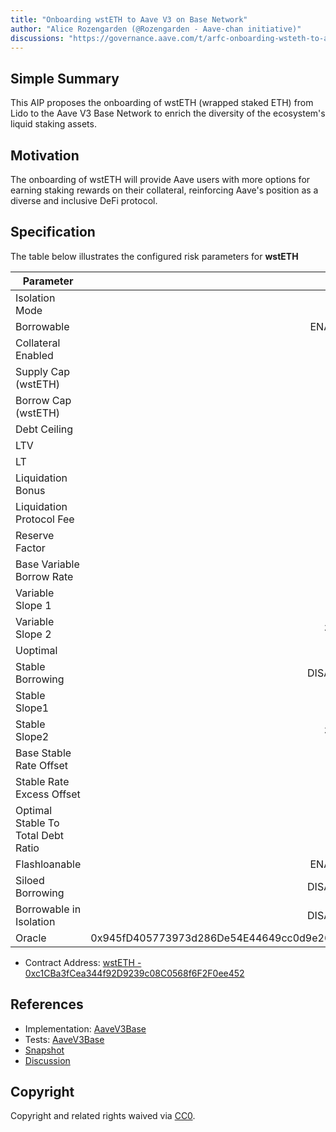 ```yaml
---
title: "Onboarding wstETH to Aave V3 on Base Network"
author: "Alice Rozengarden (@Rozengarden - Aave-chan initiative)"
discussions: "https://governance.aave.com/t/arfc-onboarding-wsteth-to-aave-v3-on-base-network/15510"
---
```


## Simple Summary

This AIP proposes the onboarding of wstETH (wrapped staked ETH) from Lido to the Aave V3 Base Network to enrich the diversity of the ecosystem's liquid staking assets.

## Motivation

The onboarding of wstETH will provide Aave users with more options for earning staking rewards on their collateral, reinforcing Aave's position as a diverse and inclusive DeFi protocol.

## Specification

The table below illustrates the configured risk parameters for **wstETH**

| Parameter                          |                                      Value |
| ---------------------------------- | -----------------------------------------: |
| Isolation Mode                     |                                      false |
| Borrowable                         |                                    ENABLED |
| Collateral Enabled                 |                                       true |
| Supply Cap (wstETH)                |                                      4,000 |
| Borrow Cap (wstETH)                |                                        400 |
| Debt Ceiling                       |                                      USD 0 |
| LTV                                |                                       71 % |
| LT                                 |                                       76 % |
| Liquidation Bonus                  |                                        6 % |
| Liquidation Protocol Fee           |                                       10 % |
| Reserve Factor                     |                                       15 % |
| Base Variable Borrow Rate          |                                        0 % |
| Variable Slope 1                   |                                        7 % |
| Variable Slope 2                   |                                      300 % |
| Uoptimal                           |                                       45 % |
| Stable Borrowing                   |                                   DISABLED |
| Stable Slope1                      |                                       13 % |
| Stable Slope2                      |                                      300 % |
| Base Stable Rate Offset            |                                        3 % |
| Stable Rate Excess Offset          |                                        5 % |
| Optimal Stable To Total Debt Ratio |                                       20 % |
| Flashloanable                      |                                    ENABLED |
| Siloed Borrowing                   |                                   DISABLED |
| Borrowable in Isolation            |                                   DISABLED |
| Oracle                             | 0x945fD405773973d286De54E44649cc0d9e264F78 |

- Contract Address: [wstETH - 0xc1CBa3fCea344f92D9239c08C0568f6F2F0ee452](https://basescan.org/address/0xc1cba3fcea344f92d9239c08c0568f6f2f0ee452)

## References

- Implementation: [AaveV3Base](https://github.com/bgd-labs/aave-proposals-v3/blob/5a20ff77b5bc9ef8b9bf46a3212a9318750e75a6/src/20231127_AaveV3Base_OnboardingWstETHToAaveV3OnBaseNetwork/AaveV3Base_OnboardingWstETHToAaveV3OnBaseNetwork_20231127.sol)
- Tests: [AaveV3Base](https://github.com/bgd-labs/aave-proposals-v3/blob/5a20ff77b5bc9ef8b9bf46a3212a9318750e75a6/src/20231127_AaveV3Base_OnboardingWstETHToAaveV3OnBaseNetwork/AaveV3Base_OnboardingWstETHToAaveV3OnBaseNetwork_20231127.t.sol)
- [Snapshot](https://snapshot.org/#/aave.eth/proposal/0x9cf4ba743e0363f77fbbd1bf0d3946b06154abd57cd4bc897c23cdfcdb3bcbeb)
- [Discussion](https://governance.aave.com/t/arfc-onboarding-wsteth-to-aave-v3-on-base-network/15510/5)

## Copyright

Copyright and related rights waived via [CC0](https://creativecommons.org/publicdomain/zero/1.0/).
